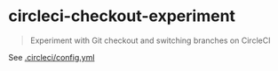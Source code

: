 # circleci-checkout-experiment
> Experiment with Git checkout and switching branches on CircleCI

See [.circleci/config.yml](./.circleci/config.yml)

